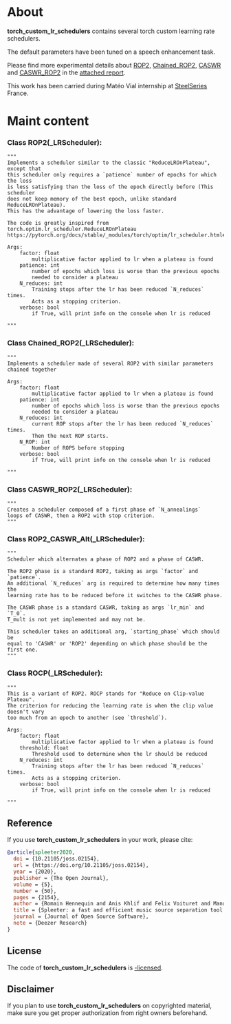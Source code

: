# About

**torch_custom_lr_schedulers** contains several torch custom learning rate schedulers.

The default parameters have been tuned on a speech enhancement task.

Please find more experimental details about [ROP2](https://github.com/SteelSeries/torch_custom_lr_schedulers/edit/main/README.md#class-rop2_lrscheduler), [Chained_ROP2](https://github.com/SteelSeries/torch_custom_lr_schedulers/edit/main/README.md#class-chained_rop2_lrscheduler), [CASWR](https://pytorch.org/docs/stable/generated/torch.optim.lr_scheduler.CosineAnnealingLR.html#torch.optim.lr_scheduler.CosineAnnealingLR
) and [CASWR_ROP2](https://github.com/SteelSeries/torch_custom_lr_schedulers/edit/main/README.md#class-caswr_rop2_lrscheduler
) in the [attached report](Learning_rate_scheduling_and_gradient_clipping_for_audio_source_separation.pdf). 

This work has been carried during Matéo Vial internship at [SteelSeries](https://steelseries.com) France.

# Maint content

### Class ROP2(_LRScheduler):
    """
    Implements a scheduler similar to the classic "ReduceLROnPlateau", except that
    this scheduler only requires a `patience` number of epochs for which the loss
    is less satisfying than the loss of the epoch directly before (This scheduler
    does not keep memory of the best epoch, unlike standard ReduceLROnPlateau).
    This has the advantage of lowering the loss faster.

    The code is greatly inspired from torch.optim.lr_scheduler.ReduceLROnPlateau
    https://pytorch.org/docs/stable/_modules/torch/optim/lr_scheduler.html#ReduceLROnPlateau

    Args:
        factor: float
            multiplicative factor applied to lr when a plateau is found
        patience: int
            number of epochs which loss is worse than the previous epochs
            needed to consider a plateau
        N_reduces: int
            Training stops after the lr has been reduced `N_reduces` times.
            Acts as a stopping criterion.
        verbose: bool
            if True, will print info on the console when lr is reduced

    """
### Class Chained_ROP2(_LRScheduler):
    """
    Implements a scheduler made of several ROP2 with similar parameters
    chained together

    Args:
        factor: float
            multiplicative factor applied to lr when a plateau is found
        patience: int
            number of epochs which loss is worse than the previous epochs
            needed to consider a plateau
        N_reduces: int
            current ROP stops after the lr has been reduced `N_reduces` times.
            Then the next ROP starts.
        N_ROP: int
            Number of ROPS before stopping
        verbose: bool
            if True, will print info on the console when lr is reduced

    """
### Class CASWR_ROP2(_LRScheduler):
    """
    Creates a scheduler composed of a first phase of `N_annealings`
    loops of CASWR, then a ROP2 with stop criterion.
    """

### Class ROP2_CASWR_Alt(_LRScheduler):
    """
    Scheduler which alternates a phase of ROP2 and a phase of CASWR.

    The ROP2 phase is a standard ROP2, taking as args `factor` and `patience`.
    An additional `N_reduces` arg is required to determine how many times the
    learning rate has to be reduced before it switches to the CASWR phase.

    The CASWR phase is a standard CASWR, taking as args `lr_min` and `T_0`.
    T_mult is not yet implemented and may not be.

    This scheduler takes an additional arg, `starting_phase` which should be
    equal to 'CASWR' or 'ROP2' depending on which phase should be the first one.
    """

### Class ROCP(_LRScheduler):
    """
    This is a variant of ROP2. ROCP stands for "Reduce on Clip-value Plateau".
    The criterion for reducing the learning rate is when the clip value doesn't vary
    too much from an epoch to another (see `threshold`).

    Args:
        factor: float
            multiplicative factor applied to lr when a plateau is found
        threshold: float
            Threshold used to determine when the lr should be reduced
        N_reduces: int
            Training stops after the lr has been reduced `N_reduces` times.
            Acts as a stopping criterion.
        verbose: bool
            if True, will print info on the console when lr is reduced

    """

## Reference

If you use **torch_custom_lr_schedulers** in your work, please cite:

```BibTeX
@article{spleeter2020,
  doi = {10.21105/joss.02154},
  url = {https://doi.org/10.21105/joss.02154},
  year = {2020},
  publisher = {The Open Journal},
  volume = {5},
  number = {50},
  pages = {2154},
  author = {Romain Hennequin and Anis Khlif and Felix Voituret and Manuel Moussallam},
  title = {Spleeter: a fast and efficient music source separation tool with pre-trained models},
  journal = {Journal of Open Source Software},
  note = {Deezer Research}
}
```

## License

The code of **torch_custom_lr_schedulers** is [-licensed](LICENSE).

## Disclaimer

If you plan to use **torch_custom_lr_schedulers** on copyrighted material, make sure you get proper authorization from right owners beforehand.
